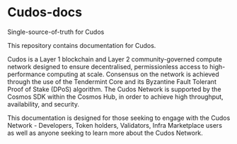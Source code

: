 # Cudos-docs
Single-source-of-truth for Cudos

This repository contains documentation for Cudos.

Cudos is a Layer 1 blockchain and Layer 2 community-governed compute network designed to ensure decentralised, permissionless access to high-performance computing at scale. Consensus on the network is achieved through the use of the Tendermint Core and its Byzantine Fault Tolerant Proof of Stake (DPoS) algorithm. The Cudos Network is supported by the Cosmos SDK within the Cosmos Hub, in order to achieve high throughput, availability, and security.

This documentation is designed for those seeking to engage with the Cudos Network  - Developers, Token holders, Validators, Infra Marketplace users as well as anyone seeking to learn more about the Cudos Network. 

